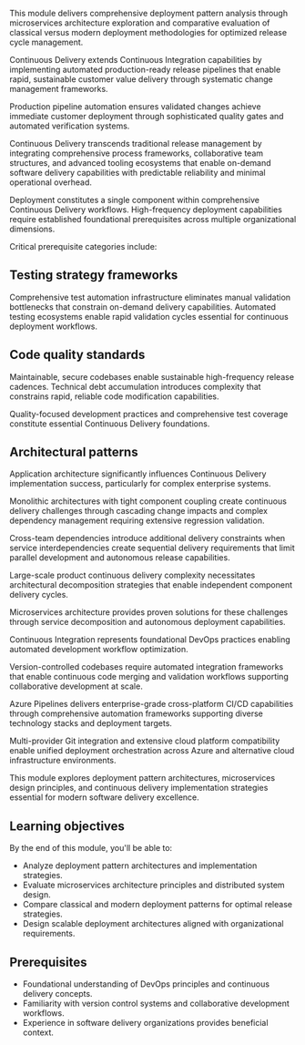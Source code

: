 This module delivers comprehensive deployment pattern analysis through microservices architecture exploration and comparative evaluation of classical versus modern deployment methodologies for optimized release cycle management.

Continuous Delivery extends Continuous Integration capabilities by implementing automated production-ready release pipelines that enable rapid, sustainable customer value delivery through systematic change management frameworks.

Production pipeline automation ensures validated changes achieve immediate customer deployment through sophisticated quality gates and automated verification systems.

Continuous Delivery transcends traditional release management by integrating comprehensive process frameworks, collaborative team structures, and advanced tooling ecosystems that enable on-demand software delivery capabilities with predictable reliability and minimal operational overhead.

Deployment constitutes a single component within comprehensive Continuous Delivery workflows. High-frequency deployment capabilities require established foundational prerequisites across multiple organizational dimensions.

Critical prerequisite categories include:

## Testing strategy frameworks

Comprehensive test automation infrastructure eliminates manual validation bottlenecks that constrain on-demand delivery capabilities. Automated testing ecosystems enable rapid validation cycles essential for continuous deployment workflows.

## Code quality standards

Maintainable, secure codebases enable sustainable high-frequency release cadences. Technical debt accumulation introduces complexity that constrains rapid, reliable code modification capabilities.

Quality-focused development practices and comprehensive test coverage constitute essential Continuous Delivery foundations.

## Architectural patterns

Application architecture significantly influences Continuous Delivery implementation success, particularly for complex enterprise systems.

Monolithic architectures with tight component coupling create continuous delivery challenges through cascading change impacts and complex dependency management requiring extensive regression validation.

Cross-team dependencies introduce additional delivery constraints when service interdependencies create sequential delivery requirements that limit parallel development and autonomous release capabilities.

Large-scale product continuous delivery complexity necessitates architectural decomposition strategies that enable independent component delivery cycles.

Microservices architecture provides proven solutions for these challenges through service decomposition and autonomous deployment capabilities.

Continuous Integration represents foundational DevOps practices enabling automated development workflow optimization.

Version-controlled codebases require automated integration frameworks that enable continuous code merging and validation workflows supporting collaborative development at scale.

Azure Pipelines delivers enterprise-grade cross-platform CI/CD capabilities through comprehensive automation frameworks supporting diverse technology stacks and deployment targets.

Multi-provider Git integration and extensive cloud platform compatibility enable unified deployment orchestration across Azure and alternative cloud infrastructure environments.

This module explores deployment pattern architectures, microservices design principles, and continuous delivery implementation strategies essential for modern software delivery excellence.

## Learning objectives

By the end of this module, you'll be able to:

- Analyze deployment pattern architectures and implementation strategies.
- Evaluate microservices architecture principles and distributed system design.
- Compare classical and modern deployment patterns for optimal release strategies.
- Design scalable deployment architectures aligned with organizational requirements.

## Prerequisites

- Foundational understanding of DevOps principles and continuous delivery concepts.
- Familiarity with version control systems and collaborative development workflows.
- Experience in software delivery organizations provides beneficial context.

